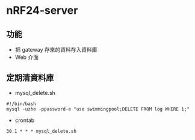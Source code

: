 # nRF24-server

## 功能
- 把 gateway 存來的資料存入資料庫
- Web 介面

## 定期清資料庫
- mysql_delete.sh
```shell
#!/bin/bash 
mysql -uzhe -ppassword-e "use swimmingpool;DELETE FROM log WHERE 1;"
```

- crontab
```
30 1 * * * mysql_delete.sh
```
